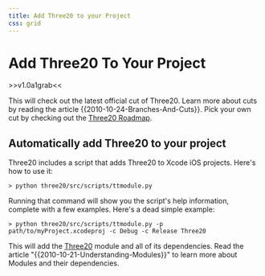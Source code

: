 ```yaml
---
title: Add Three20 to your Project
css: grid
---
```


Add Three20 To Your Project
===========================

<div>
>>v1.0a1grab<<
</div>

This will check out the latest official cut of Three20. Learn more about cuts by reading the
article {{2010-10-24-Branches-And-Cuts}}. Pick your own cut by checking out the
[Three20 Roadmap](/roadmap).

Automatically add Three20 to your project
-----------------------------------------

Three20 includes a script that adds Three20 to Xcode iOS projects. Here's how to use it:

    > python three20/src/scripts/ttmodule.py

Running that command will show you the script's help information, complete with a few examples.
Here's a dead simple example:

    > python three20/src/scripts/ttmodule.py -p path/to/myProject.xcodeproj -c Debug -c Release Three20

This will add the [Three20](/module/three20) module and all of its dependencies.
Read the article "{{2010-10-21-Understanding-Modules}}" to learn more about Modules and their
dependencies.

<div class="video">
<object style="background-image:url(http://i4.ytimg.com/vi/wCrzY7kV1Dw/hqdefault.jpg)"  width="425" height="344"><param name="movie" value="http://www.youtube.com/v/wCrzY7kV1Dw?fs=1&amp;hl=en_US"><param name="allowFullScreen" value="true"><param name="allowscriptaccess" value="always"><embed src="http://www.youtube.com/v/wCrzY7kV1Dw?fs=1&amp;hl=en_US" width="425" height="344" allowScriptAccess="never" allowFullScreen="true" wmode="transparent" type="application/x-shockwave-flash"></embed></object>
</div>
